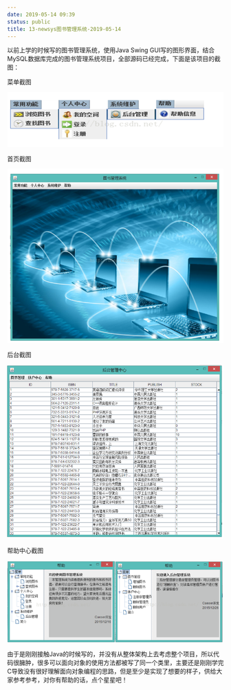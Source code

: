 ```yaml
---
date: 2019-05-14 09:39
status: public
title: 13-newsys图书管理系统-2019-05-14
---
```


以前上学的时候写的图书管理系统，使用Java Swing GUI写的图形界面，结合MySQL数据库完成的图书管理系统项目，全部源码已经完成，下面是该项目的截图：

菜单截图

![图书管理系统1](./newsys01.png "图书管理系统1")

首页截图

![图书管理系统2](./newsys02.png "图书管理系统2")

后台截图

![图书管理系统3](./newsys03.png "图书管理系统3")

帮助中心截图

![图书管理系统4](./newsys04.png "图书管理系统4")

由于是刚刚接触Java的时候写的，并没有从整体架构上去考虑整个项目，所以代码很臃肿，很多可以面向对象的使用方法都被写了同一个类里，主要还是刚刚学完C导致没有很好理解面向对象编程的思路，但是至少是实现了想要的样子，供给大家参考参考，对你有帮助的话，点个星星吧！
